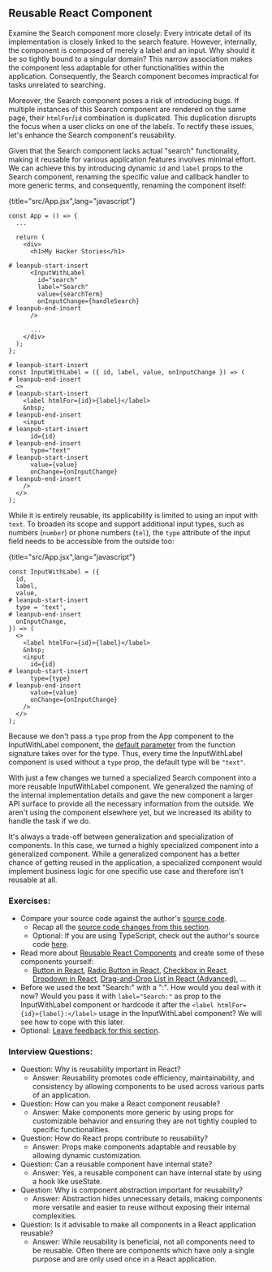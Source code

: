## Reusable React Component

Examine the Search component more closely: Every intricate detail of its implementation is closely linked to the search feature. However, internally, the component is composed of merely a label and an input. Why should it be so tightly bound to a singular domain? This narrow association makes the component less adaptable for other functionalities within the application. Consequently, the Search component becomes impractical for tasks unrelated to searching.

Moreover, the Search component poses a risk of introducing bugs. If multiple instances of this Search component are rendered on the same page, their `htmlFor`/`id` combination is duplicated. This duplication disrupts the focus when a user clicks on one of the labels. To rectify these issues, let's enhance the Search component's reusability.

Given that the Search component lacks actual "search" functionality, making it reusable for various application features involves minimal effort. We can achieve this by introducing dynamic `id` and `label` props to the Search component, renaming the specific value and callback handler to more generic terms, and consequently, renaming the component itself:

{title="src/App.jsx",lang="javascript"}
~~~~~~~
const App = () => {
  ...

  return (
    <div>
      <h1>My Hacker Stories</h1>

# leanpub-start-insert
      <InputWithLabel
        id="search"
        label="Search"
        value={searchTerm}
        onInputChange={handleSearch}
# leanpub-end-insert
      />

      ...
    </div>
  );
};

# leanpub-start-insert
const InputWithLabel = ({ id, label, value, onInputChange }) => (
# leanpub-end-insert
  <>
# leanpub-start-insert
    <label htmlFor={id}>{label}</label>
    &nbsp;
# leanpub-end-insert
    <input
# leanpub-start-insert
      id={id}
# leanpub-end-insert
      type="text"
# leanpub-start-insert
      value={value}
      onChange={onInputChange}
# leanpub-end-insert
    />
  </>
);
~~~~~~~

While it is entirely reusable, its applicability is limited to using an input with `text`. To broaden its scope and support additional input types, such as numbers (`number`) or phone numbers (`tel`), the `type` attribute of the input field needs to be accessible from the outside too:

{title="src/App.jsx",lang="javascript"}
~~~~~~~
const InputWithLabel = ({
  id,
  label,
  value,
# leanpub-start-insert
  type = 'text',
# leanpub-end-insert
  onInputChange,
}) => (
  <>
    <label htmlFor={id}>{label}</label>
    &nbsp;
    <input
      id={id}
# leanpub-start-insert
      type={type}
# leanpub-end-insert
      value={value}
      onChange={onInputChange}
    />
  </>
);
~~~~~~~

Because we don't pass a `type` prop from the App component to the InputWithLabel component, the [default parameter](https://mzl.la/3aUefkN) from the function signature takes over for the type. Thus, every time the InputWithLabel component is used without a `type` prop, the default type will be `"text"`.

With just a few changes we turned a specialized Search component into a more reusable InputWithLabel component. We generalized the naming of the internal implementation details and gave the new component a larger API surface to provide all the necessary information from the outside. We aren't using the component elsewhere yet, but we increased its ability to handle the task if we do.

It's always a trade-off between generalization and specialization of components. In this case, we turned a highly specialized component into a generalized component. While a generalized component has a better chance of getting reused in the application, a specialized component would implement business logic for one specific use case and therefore isn't reusable at all.

### Exercises:

* Compare your source code against the author's [source code](https://bit.ly/3U98mIj).
  * Recap all the [source code changes from this section](https://bit.ly/3vDLFBP).
  * Optional: If you are using TypeScript, check out the author's source code [here](https://bit.ly/3Oun6hn).
* Read more about [Reusable React Components](https://www.robinwieruch.de/react-reusable-components/) and create some of these components yourself:
  * [Button in React](https://www.robinwieruch.de/react-button/), [Radio Button in React](https://www.robinwieruch.de/react-radio-button/), [Checkbox in React](https://www.robinwieruch.de/react-checkbox/), [Dropdown in React](https://www.robinwieruch.de/react-dropdown/), [Drag-and-Drop List in React (Advanced)](https://www.robinwieruch.de/react-drag-and-drop/), ...
* Before we used the text "Search:" with a ":". How would you deal with it now? Would you pass it with `label="Search:"` as prop to the InputWithLabel component or hardcode it after the `<label htmlFor={id}>{label}:</label>` usage in the InputWithLabel component? We will see how to cope with this later.
* Optional: [Leave feedback for this section](https://forms.gle/76C3LvW3kHHwdhgq5).

### Interview Questions:

* Question: Why is reusability important in React?
  * Answer: Reusability promotes code efficiency, maintainability, and consistency by allowing components to be used across various parts of an application.
* Question: How can you make a React component reusable?
  * Answer: Make components more generic by using props for customizable behavior and ensuring they are not tightly coupled to specific functionalities.
* Question: How do React props contribute to reusability?
  * Answer: Props make components adaptable and reusable by allowing dynamic customization.
* Question: Can a reusable component have internal state?
  * Answer: Yes, a reusable component can have internal state by using a hook like useState.
* Question: Why is component abstraction important for reusability?
  * Answer: Abstraction hides unnecessary details, making components more versatile and easier to reuse without exposing their internal complexities.
* Question: Is it advisable to make all components in a React application reusable?
  * Answer: While reusability is beneficial, not all components need to be reusable. Often there are components which have only a single purpose and are only used once in a React application.